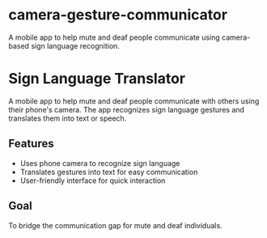 # camera-gesture-communicator
A mobile app to help mute and deaf people communicate using camera-based sign language recognition.
# Sign Language Translator

A mobile app to help mute and deaf people communicate with others using their phone's camera. The app recognizes sign language gestures and translates them into text or speech.

## Features
- Uses phone camera to recognize sign language
- Translates gestures into text for easy communication
- User-friendly interface for quick interaction

## Goal
To bridge the communication gap for mute and deaf individuals.
